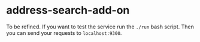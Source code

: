 # address-search-add-on

To be refined. If you want to test the service run the `./run` bash script. Then you can send your requests to `localhost:9300`.

